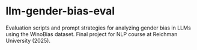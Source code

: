 # llm-gender-bias-eval
Evaluation scripts and prompt strategies for analyzing gender bias in LLMs using the WinoBias dataset. Final project for NLP course at Reichman University (2025).

